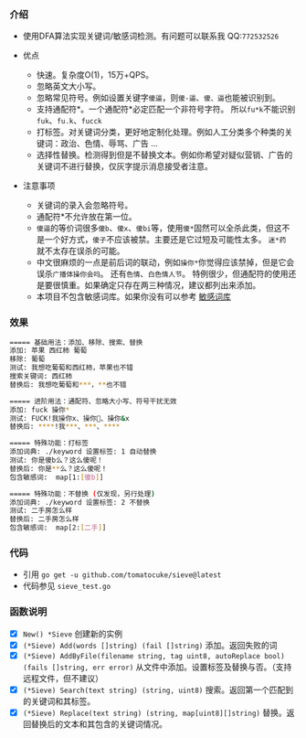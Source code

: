 
### 介绍
- 使用DFA算法实现关键词/敏感词检测。有问题可以联系我 QQ:`772532526`

- 优点
	- 快速。复杂度O(1)，15万+QPS。
	- 忽略英文大小写。
	- 忽略常见符号。例如设置关键字`傻逼`，则`傻-逼`、`傻、逼`也能被识别到。
	- 支持通配符*。一个通配符*必定匹配一个非符号字符。 所以`fu*k`不能识别`fuk`、`fu.k`、`fucck`
	- 打标签。对关键词分类，更好地定制化处理。例如人工分类多个种类的关键词：政治、色情、辱骂、广告 ...
	- 选择性替换。检测得到但是不替换文本。例如你希望对疑似营销、广告的关键词不进行替换，仅灰字提示消息接受者注意。

- 注意事项
	- 关键词的录入会忽略符号。
	- 通配符*不允许放在第一位。
	- `傻逼`的等价词很多`傻b`、`傻x`、`傻bi`等，使用`傻*`固然可以全杀此类，但这不是一个好方式，`傻子`不应该被禁。主要还是它过短及可能性太多。  `迷*药	`就不太存在误杀的可能。 
	- 中文很麻烦的一点是前后词的联动，例如`操你*`你觉得应该禁掉，但是它会误杀`广播体操你会吗`。 还有`色情`、`白色情人节`。 特例很少，但通配符的使用还是要很慎重。如果确定只存在两三种情况，建议都列出来添加。
	- 本项目不包含敏感词库。如果你没有可以参考 [敏感词库](https://github.com/fwwdn/sensitive-stop-words)


### 效果
```sh
===== 基础用法：添加、移除、搜索、替换
添加: 苹果 西红柿 葡萄
移除: 葡萄
测试: 我想吃葡萄和西红柿，苹果也不错
搜索关键词: 西红柿
替换后: 我想吃葡萄和***，**也不错

===== 进阶用法：通配符、忽略大小写、符号干扰无效
添加: fuck 操你*
测试: FUCK!我操你x、操你🐎、操你&x
替换后: ****!我***、***、****

===== 特殊功能：打标签
添加词典: ./keyword 设置标签: 1 自动替换
测试: 你是傻b么？这么傻呢！
替换后: 你是**么？这么傻呢！
包含敏感词:  map[1:[傻b]]

===== 特殊功能：不替换 (仅发现，另行处理)
添加词典: ./keyword 设置标签: 2 不替换
测试: 二手房怎么样
替换后: 二手房怎么样
包含敏感词:  map[2:[二手]]
```

### 代码

- 引用 `go get -u github.com/tomatocuke/sieve@latest`
- 代码参见 `sieve_test.go`


### 函数说明
- [x] `New() *Sieve` 创建新的实例
- [x] `(*Sieve) Add(words []string) (fail []string)` 添加。返回失败的词
- [x] `(*Sieve) AddByFile(filename string, tag uint8, autoReplace bool) (fails []string, err error)` 从文件中添加。设置标签及替换与否。（支持远程文件，但不建议）
- [x] `(*Sieve) Search(text string) (string, uint8)` 搜索。返回第一个匹配到的关键词和其标签。
- [x] `(*Sieve) Replace(text string) (string, map[uint8][]string)` 替换。返回替换后的文本和其包含的关键词情况。